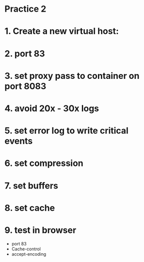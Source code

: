 # Practice 2 <!-- omit in toc -->

# 1. Create a new virtual host:
# 2. port 83
# 3. set proxy pass to container on port 8083
# 4. avoid 20x - 30x logs
# 5. set error log to write critical events
# 6. set compression
# 7. set buffers
# 8. set cache

# 9. test in browser
- port 83
- Cache-control
- accept-encoding
